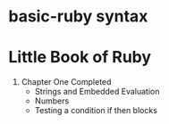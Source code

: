 # basic-ruby syntax
# Little Book of Ruby

1. Chapter One Completed
   - Strings and Embedded Evaluation
   - Numbers
   - Testing a condition if then blocks
